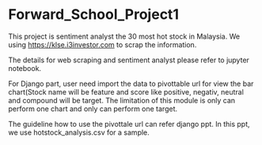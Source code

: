 # Forward_School_Project1

This project is sentiment analyst the 30 most hot stock in Malaysia.
We using https://klse.i3investor.com to scrap the information.

The details for web scraping and sentiment analyst please refer to jupyter notebook.

For Django part, user need import the data to pivottable url for view the bar chart(Stock name will be feature and score like positive, negativ, neutral and compound will be target.
The limitation of this module is only can perform one chart and only can perform one target. 

The guideline how to use the pivottale url can refer django ppt.
In this ppt, we use hotstock_analysis.csv for a sample. 
